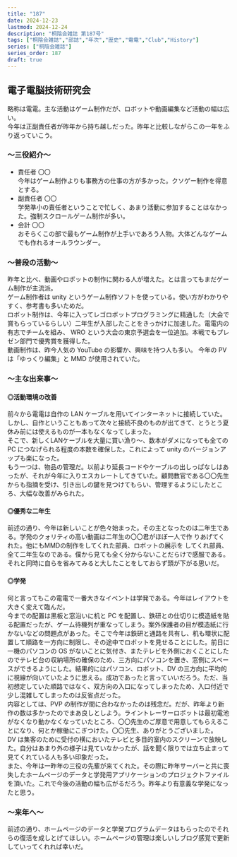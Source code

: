 ```yaml
---
title: "187"
date: 2024-12-23
lastmod: 2024-12-24
description: "桐陰会雑誌 第187号"
tags: ["桐陰会雑誌","部誌","年次","歴史","電電","Club","History"]
series: ["桐陰会雑誌"]
series_order: 187
draft: true
---
```


## 電子電脳技術研究会
略称は電電。主な活動はゲーム制作だが、ロボットや動画編集など活動の幅は広い。<br>
今年は正副責任者が昨年から持ち越しだった。昨年と比較しながらこの一年をふり返っていこう。

### ～三役紹介～
- 責任者 〇〇<br>
今年はゲーム制作よりも事務方の仕事の方が多かった。クソゲー制作を得意とする。
- 副責任者 〇〇<br>
学発準小の責任者ということで忙しく、あまり活動に参加することはなかった。強制スクロールゲーム制作が多い。
- 会計 〇〇<br>
おそらくこの部で最もゲーム制作が上手いであろう人物。大体どんなゲームでも作れるオールラウンダー。

### ～普段の活動～
昨年と比べ、動画やロボットの制作に関わる人が増えた。とは言ってもまだゲーム制作が主流派。<br>
ゲーム制作者は unity というゲーム制作ソフトを使っている。使い方がわかりやすく、参考書も多いためだ。<br> 
ロボット制作は、今年に入ってレゴロボットプログラミングに精通した（大会で賞もらっているらしい）二年生が入部したことをきっかけに加速した。電電内の有志でチームを組み、 WRO という大会の東京予選会を一位追加。本戦でもプレゼン部門で優秀賞を獲得した。<br>
動画制作は、昨今人気の YouTube の影響か、興味を持つ人も多い。
今年の PV は「ゆっくり編集」と MMD が使用されていた。

### ～主な出来事～
#### ◎活動環境の改善
前々から電電は自作の LAN ケーブルを用いてインターネットに接続していた。しかし、自作ということもあって次々と接続不良のものが出てきて、とうとう夏休み前には使えるものが一本もなくなってしまった。<br>
そこで、新しくLANケーブルを大量に買い漁り～、数本がダメになっても全ての PC につなげられる程度の本数を確保した。これによって unity のバージョンアップも楽になった。<br>
もう一つは、物品の管理だ。以前より延長コードやケーブルの出しっぱなしはあったが、それが今年に入りエスカレートしてきていた。顧問教官である〇〇先生からも指摘を受け、引き出しの鍵を見つけてもらい、管理するようにしたところ、大幅な改善がみられた。

#### ◎優秀な二年生
前述の通り、今年は新しいことが色々始まった。その主となったのは二年生である。学発のクォリティの高い動画は二年生の〇〇君がほぼ一人で作 りあげてくれた。他にもMMDの制作をしてくれた部員、ロボットの展示を してくれ部員、全て二年生なのである。僕から見ても全く分からないことだらけで感服である。それと同時に自らを省みてみると大したことをしておらず頭が下がる思いだ。

#### ◎学発
何と言ってもこの電電で一番大きなイベントは学発である。今年はレイアウトを大きく変えて臨んだ。<br>
今までの配置は黒板と窓沿いに机と PC を配置し、鉄研との仕切りに模造紙を貼る配置だったが、ゲーム待機列が重なってしまう。案外保護者の目が模造紙に行かないなどの問題点があった。そこで今年は鉄研と通路を共有し、机も環状に配置して順路を一方向に制限し、その途中でロボットを見せることにした。前日に一機のパソコンの OS がないことに気付き、またテレビを外側におくことにしたのでテレビ台の収納場所の確保のため、三方向にパソコンを置き、窓側にスペースができるようにした。結果的にはパソコン、ロボット、DV の三方向に平均的に視線が向いていたように思える。成功であったと言っていいだろう。ただ、当初想定していた順路ではなく、双方向の入口になってしまったため、入口付近で少し混雑してしまったのは反省点だった。<br>
内容としては、PVP の制作が間に合わなかったのは残念だ。だが、昨年より新作の数は多かったのでまあ良しとしよう。ライントレーサーロボットは最初電池がなくなり動かなくなっていたところ、〇〇先生のご厚意で用意してもらえることになり、何とか稼働にこぎつけた。〇〇先生、ありがとうございました。<br>
DV は集客のために受付の横においたテレビと多目的室内のスクリーンで放映した。自分はあまり外の様子は見ていなかったが、話を聞く限りでは立ち止まって見てくれている人も多い印象だった。<br>
また、今年は一昨年の三役の先輩が来てくれた。その際に昨年サーバーと共に喪失したホームページのデータと学発用アプリケーションのプロジェクトファイルを頂いた。これで今後の活動の幅も広がるだろう。昨年より有意義な学発になったと思う。
### ～来年へ～
前述の通り、ホームページのデータと学発プログラムデータはもらったのでそれらの復活を成しとげてほしい。ホームページの管理は楽しいしブログ感覚で更新していってくれれば幸いだ。